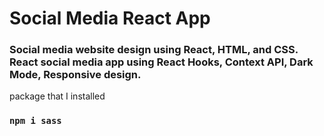 # Social Media React App

### Social media website design using React, HTML, and CSS. React social media app using React Hooks, Context API, Dark Mode, Responsive design.


package that I installed

### `npm i sass`
